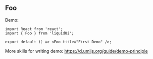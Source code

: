 ## Foo

Demo:

```tsx
import React from 'react';
import { Foo } from 'liquidUi';

export default () => <Foo title="First Demo" />;
```

More skills for writing demo: https://d.umijs.org/guide/demo-principle

